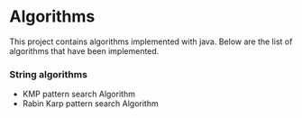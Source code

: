 # Algorithms
<p>This project contains algorithms implemented with java. Below are the list of algorithms that have been implemented.</p>
<h3>String algorithms</h3>
<ul>
	<li>KMP pattern search Algorithm</li>
	<li>Rabin Karp pattern search Algorithm</li>
</ul>
